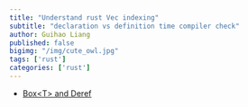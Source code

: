```yaml
---
title: "Understand rust Vec indexing"
subtitle: "declaration vs definition time compiler check"
author: Guihao Liang
published: false
bigimg: "/img/cute_owl.jpg"
tags: ['rust']
categories: ['rust']
---
```



* [Box\<T\> and Deref](https://manishearth.github.io/blog/2017/01/10/rust-tidbits-box-is-special/)
